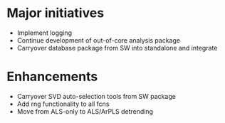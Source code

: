 # Major initiatives
* Implement logging
* Continue development of out-of-core analysis package
* Carryover database package from SW into standalone and integrate

# Enhancements
* Carryover SVD auto-selection tools from SW package
* Add rng functionality to all fcns
* Move from ALS-only to ALS/ArPLS detrending
